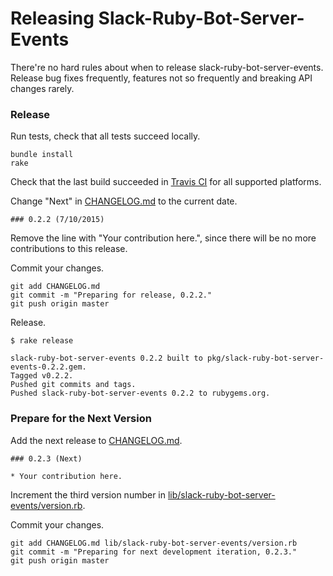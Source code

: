 # Releasing Slack-Ruby-Bot-Server-Events

There're no hard rules about when to release slack-ruby-bot-server-events. Release bug fixes frequently, features not so frequently and breaking API changes rarely.

### Release

Run tests, check that all tests succeed locally.

```
bundle install
rake
```

Check that the last build succeeded in [Travis CI](https://travis-ci.org/slack-ruby/slack-ruby-bot-server-events) for all supported platforms.

Change "Next" in [CHANGELOG.md](CHANGELOG.md) to the current date.

```
### 0.2.2 (7/10/2015)
```

Remove the line with "Your contribution here.", since there will be no more contributions to this release.

Commit your changes.

```
git add CHANGELOG.md
git commit -m "Preparing for release, 0.2.2."
git push origin master
```

Release.

```
$ rake release

slack-ruby-bot-server-events 0.2.2 built to pkg/slack-ruby-bot-server-events-0.2.2.gem.
Tagged v0.2.2.
Pushed git commits and tags.
Pushed slack-ruby-bot-server-events 0.2.2 to rubygems.org.
```

### Prepare for the Next Version

Add the next release to [CHANGELOG.md](CHANGELOG.md).

```
### 0.2.3 (Next)

* Your contribution here.
```

Increment the third version number in [lib/slack-ruby-bot-server-events/version.rb](lib/slack-ruby-bot-server-events/version.rb).

Commit your changes.

```
git add CHANGELOG.md lib/slack-ruby-bot-server-events/version.rb
git commit -m "Preparing for next development iteration, 0.2.3."
git push origin master
```
